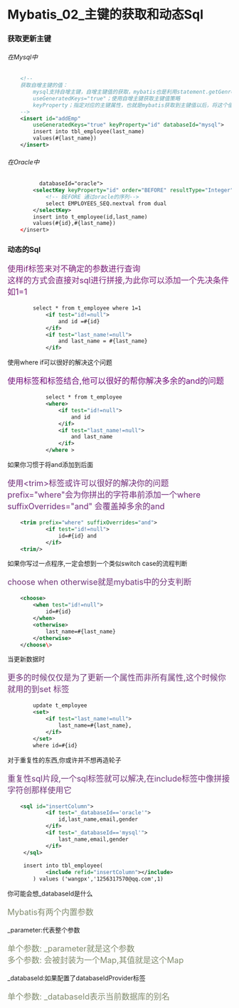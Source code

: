 # Mybatis_02_主键的获取和动态Sql

### 获取更新主键
	
###### 在Mysql中
```xml
	<!-- 
	获取自增主键的值：
		mysql支持自增主键，自增主键值的获取，mybatis也是利用statement.getGenreatedKeys()；
		useGeneratedKeys="true"；使用自增主键获取主键值策略
		keyProperty；指定对应的主键属性，也就是mybatis获取到主键值以后，将这个值封装给javaBean的哪个属性
	-->
	<insert id="addEmp" 
		useGeneratedKeys="true" keyProperty="id" databaseId="mysql">
		insert into tbl_employee(last_name) 
		values(#{last_name})
	</insert>
```
###### 在Oracle中
```xml
		  databaseId="oracle">
		<selectKey keyProperty="id" order="BEFORE" resultType="Integer">
			<!-- BEFORE 通过oracle的序列-->
			select EMPLOYEES_SEQ.nextval from dual 
		</selectKey>
		insert into t_employee(id,last_name) 
		values(#{id},#{last_name})
	</insert>
```
	
### 动态的Sql	

<p style="color:rgb(123,34,122);font-size: 18px">使用if标签来对不确定的参数进行查询<br>这样的方式会直接对sql进行拼接,为此你可以添加一个先决条件如1=1 <p>

```xml
	 	select * from t_employee where 1=1
	 		<if test="id!=null">
	 			and id =#{id}
	 		</if>
	 		<if test="last_name!=null">
	 			and last_name = #{last_name}
	 		</if>
```

使用where if可以很好的解决这个问题 <p style="color:rgb(113,14,122);font-size: 18px">使用<where>标签和<if>标签结合,他可以很好的帮你解决多余的and的问题<p>

```xml	
		 	select * from t_employee 
		 	<where>
		 		<if test="id!=null">
		 			and id 
		 		</if>
		 		<if test="last_name!=null">
		 			and last_name
		 		</if>
			</where >
```

如果你习惯于将and添加到后面<p style="color:rgb(113,44,122);font-size: 18px">使用<trim\>标签或许可以很好的解决你的问题<br> prefix="where"会为你拼出的字符串前添加一个where suffixOverrides="and" 会覆盖掉多余的and<p>

```xml	
	<trim prefix="where" suffixOverrides="and">
	 		<if test="id!=null">
		 		id=#{id} and
		 	</if>
	<trim/>
```

如果你写过一点程序,一定会想到一个类似switch case的流程判断<p style="color:rgb(113,54,122);font-size: 18px">choose when otherwise就是mybatis中的分支判断<p>

```xml	
	<choose>
		<when test="id!=null">
			id=#{id}
		</when>
		<otherwise>
			last_name=#{last_name}
		</otherwise>
	</choose\>
```

当更新数据时<p style="color:rgb(113,54,122);font-size: 18px">更多的时候仅仅是为了更新一个属性而非所有属性,这个时候你就用的到set 标签<p>

```xml
	 	update t_employee 
		<set>
			<if test="last_name!=null">
				last_name=#{last_name},
			</if>
		</set>
		where id=#{id} 
```
	
对于重复性的东西,你或许并不想再造轮子<p style="color:rgb(113,54,122);font-size: 18px">重复性sql片段,一个sql标签就可以解决,在include标签中像拼接字符创那样使用它<p>

```xml
	<sql id="insertColumn">
	  		<if test="_databaseId=='oracle'">
	  			id,last_name,email,gender
	  		</if>
	  		<if test="_databaseId=='mysql'">
	  			last_name,email,gender
	  		</if>
	 </sql>
	 
	 insert into tbl_employee(
	 		<include refid="insertColumn"></include>
	 	) values ('wangpx','1256317570@qq.com',1)
```

你可能会想_databaseId是什么<p style="color:rgb(131,141,112);font-size: 18px">Mybatis有两个内置参数 <br><p>
 _parameter:代表整个参数
<p style="color:rgb(131,141,112);font-size: 18px">单个参数: _parameter就是这个参数 <br> 多个参数: 会被封装为一个Map,其值就是这个Map<p>
_databaseId:如果配置了databaseIdProvider标签
<p style="color:rgb(131,141,112);font-size: 18px">单个参数: _databaseId表示当前数据库的别名<p>
	 	
		